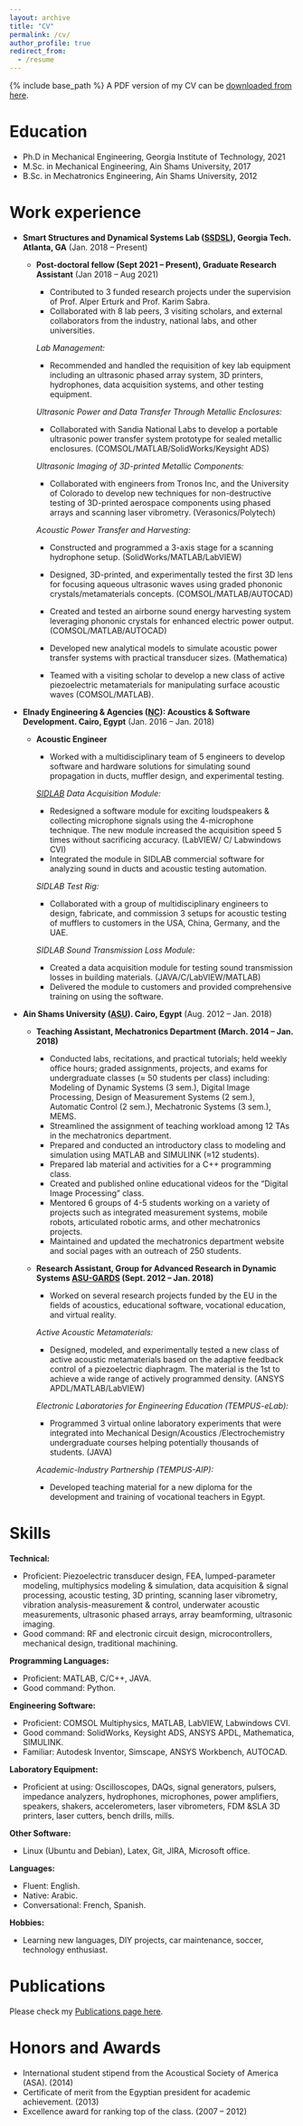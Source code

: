 ```yaml
---
layout: archive
title: "CV"
permalink: /cv/
author_profile: true
redirect_from:
  - /resume
---
```


{% include base_path %}
A PDF version of my CV can be <a href="{{Site.base_path}}/files/Ahmed_Allam_CV.pdf">downloaded from here</a>.

Education
======
* Ph.D in Mechanical Engineering, Georgia Institute of Technology, 2021
* M.Sc. in Mechanical Engineering, Ain Shams University, 2017
* B.Sc. in Mechatronics Engineering, Ain Shams University, 2012



Work experience
======
* **Smart Structures and Dynamical Systems Lab (<a href="http://www.ssdsl.gatech.edu/">SSDSL</a>), Georgia Tech. Atlanta, GA**			(Jan. 2018 – Present)
	* **Post-doctoral fellow (Sept 2021 – Present), Graduate Research Assistant** (Jan 2018 – Aug 2021)
		* Contributed to 3 funded research projects under the supervision of Prof. Alper Erturk and Prof. Karim Sabra.
		* Collaborated with 8 lab peers, 3 visiting scholars, and external collaborators from the industry, national labs, and other universities.
		
		*Lab Management:*
		* Recommended and handled the requisition of key lab equipment including an ultrasonic phased array system, 3D printers, hydrophones, data acquisition systems, and other testing equipment.
		
		*Ultrasonic Power and Data Transfer Through Metallic Enclosures:*
		* Collaborated with Sandia National Labs to develop a portable ultrasonic power transfer system prototype for sealed metallic enclosures. (COMSOL/MATLAB/SolidWorks/Keysight ADS)
	
		*Ultrasonic Imaging of 3D-printed Metallic Components:*
		* Collaborated with engineers from Tronos Inc, and the University of Colorado to develop new techniques for non-destructive testing of 3D-printed aerospace components using phased arrays and scanning laser vibrometry. (Verasonics/Polytech)
	
		*Acoustic Power Transfer and Harvesting:*
		* Constructed and programmed a 3-axis stage for a scanning hydrophone setup. (SolidWorks/MATLAB/LabVIEW)
		* Designed, 3D-printed, and experimentally tested the first 3D lens for focusing aqueous ultrasonic waves using graded phononic crystals/metamaterials concepts. (COMSOL/MATLAB/AUTOCAD) 
		* Created and tested an airborne sound energy harvesting system leveraging phononic crystals for enhanced electric power output. (COMSOL/MATLAB/AUTOCAD)
		* Developed new analytical models to simulate acoustic power transfer systems with practical transducer sizes. (Mathematica)
		
		* Teamed with a visiting scholar to develop a new class of active piezoelectric metamaterials for manipulating surface acoustic waves (COMSOL/MATLAB).

* **Elnady Engineering & Agencies (<a href="https://elnadycompany.com/">NC</a>): Acoustics & Software Development. Cairo, Egypt**		(Jan. 2016 – Jan. 2018)
	* **Acoustic Engineer** 
		* Worked with a multidisciplinary team of 5 engineers to develop software and hardware solutions for simulating sound propagation in ducts, muffler design, and experimental testing.
		
		*<a href="https://sidlab.se/">SIDLAB</a> Data Acquisition Module:*
		* Redesigned a software module for exciting loudspeakers & collecting microphone signals using the 4-microphone technique. The new module increased the acquisition speed 5 times without sacrificing accuracy. (LabVIEW/ C/ Labwindows CVI)
		* Integrated the module in SIDLAB commercial software for analyzing sound in ducts and acoustic testing automation. 
		
		*SIDLAB Test Rig:*
		* Collaborated with a group of multidisciplinary engineers to design, fabricate, and commission 3 setups for acoustic testing of mufflers to customers in the USA, China, Germany, and the UAE. 
		
		*SIDLAB Sound Transmission Loss Module:*
		* Created a data acquisition module for testing sound transmission losses in building materials. (JAVA/C/LabVIEW/MATLAB)
		* Delivered the module to customers and provided comprehensive training on using the software.

* **Ain Shams University (<a href="https://eng.asu.edu.eg/">ASU</a>). Cairo, Egypt**							(Aug. 2012 – Jan. 2018)
	* **Teaching Assistant, Mechatronics Department (March. 2014 – Jan. 2018)**
		* Conducted labs, recitations, and practical tutorials; held weekly office hours; graded assignments, projects, and exams for undergraduate classes (≈ 50 students per class) including: Modeling of Dynamic Systems (3 sem.), Digital Image Processing, Design of Measurement Systems (2 sem.), Automatic Control (2 sem.), Mechatronic Systems (3 sem.), MEMS.
		* Streamlined the assignment of teaching workload among 12 TAs in the mechatronics department.
		* Prepared and conducted an introductory class to modeling and simulation using MATLAB and SIMULINK (≈12 students).
		* Prepared lab material and activities for a C++ programming class.
		* Created and published online educational videos for the “Digital Image Processing” class.
		* Mentored 6 groups of 4-5 students working on a variety of projects such as integrated measurement systems, mobile robots, articulated robotic arms, and other mechatronics projects.
		* Maintained and updated the mechatronics department website and social pages with an outreach of 250 students.

	* **Research Assistant, Group for Advanced Research in Dynamic Systems <a href="https://cvs3.eng.asu.edu.eg/">ASU-GARDS</a> (Sept. 2012 – Jan. 2018)**
		* Worked on several research projects funded by the EU in the fields of acoustics, educational software, vocational education, and virtual reality.
		
		*Active Acoustic Metamaterials:*
		* Designed, modeled, and experimentally tested a new class of active acoustic metamaterials based on the adaptive feedback control of a piezoelectric diaphragm. The material is the 1st to achieve a wide range of actively programmed density. (ANSYS APDL/MATLAB/LabVIEW)
		
		*Electronic Laboratories for Engineering Education (TEMPUS-eLab):*
		* Programmed 3 virtual online laboratory experiments that were integrated into Mechanical Design/Acoustics /Electrochemistry undergraduate courses helping potentially thousands of students. (JAVA)
	
		*Academic-Industry Partnership (TEMPUS-AIP):*
		* Developed teaching material for a new diploma for the development and training of vocational teachers in Egypt.
  
Skills
======
**Technical:**
* Proficient: Piezoelectric transducer design, FEA, lumped-parameter modeling, multiphysics modeling & simulation, data acquisition & signal processing, acoustic testing, 3D printing, scanning laser vibrometry, vibration analysis-measurement & control, underwater acoustic measurements, ultrasonic phased arrays, array beamforming, ultrasonic imaging.
* Good command: RF and electronic circuit design, microcontrollers, mechanical design, traditional machining.

**Programming Languages:**
* Proficient:  MATLAB, C/C++, JAVA. 
* Good command: Python.

**Engineering Software:**
* Proficient:  COMSOL Multiphysics, MATLAB, LabVIEW, Labwindows CVI.
* Good command: SolidWorks, Keysight ADS, ANSYS APDL, Mathematica, SIMULINK.
* Familiar: Autodesk Inventor, Simscape, ANSYS Workbench, AUTOCAD.

**Laboratory Equipment:**
* Proficient at using: Oscilloscopes, DAQs, signal generators, pulsers, impedance analyzers, hydrophones, microphones, power amplifiers, speakers, shakers, accelerometers, laser vibrometers, FDM &SLA 3D printers, laser cutters, bench drills, mills.

**Other Software:**
* Linux (Ubuntu and Debian), Latex, Git, JIRA, Microsoft office.

**Languages:**
* Fluent: English. 
* Native: Arabic. 
* Conversational: French, Spanish.

**Hobbies:**
* Learning new languages, DIY projects, car maintenance, soccer, technology enthusiast.  

Publications
======
Please check my <a href="{{Site.base_path}}/publications">Publications page here</a>.
  
Honors and Awards
======
* International student stipend from the Acoustical Society of America (ASA).						(2014)
* Certificate of merit from the Egyptian president for academic achievement.						(2013)
* Excellence award for ranking top of the class.								        (2007 – 2012)

